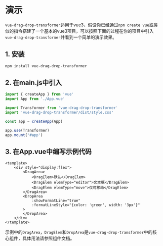 # 演示
`vue-drag-drop-transformer`适用于vue3，假设你已经通过`npm create vue`或类似的指令搭建了一个基本的vue3项目，可以按照下面的过程在你的项目中引入`vue-drag-drop-transformer`并看到一个简单的演示效果。

## 1. 安装
```bash
npm install vue-drag-drop-transformer
```

## 2. 在main.js中引入 
```js title="src/main.js"
import { createApp } from 'vue'
import App from './App.vue'

import Transformer from 'vue-drag-drop-transformer'
import 'vue-drag-drop-transformer/dist/style.css'

const app = createApp(App)

app.use(Transformer)
app.mount('#app')
```

## 3. 在App.vue中编写示例代码
```vue title="App.vue"
<template>
    <div style="display:flex">
        <DragArea>
            <DragElem>默认</DragElem>
            <DragElem elemType="editor">文本框</DragElem>
            <DragElem elemType="move">仅可移动</DragElem>
        </DragArea>
        <DropArea
            :showFormatLine="true"
            :formatLineStyle="{color: 'green', width: '3px'}"
        >
        </DropArea>
    </div>
</template>
```

示例中的`DragArea`，`DragElem`和`DropArea`是`vue-drag-drop-transformer`中的核心组件，具体用法请参照组件文档。